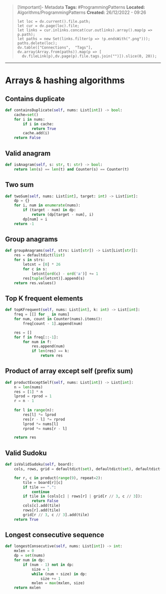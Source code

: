 
> [!important]- Metadata
> **Tags:** #ProgrammingPatterns 
> **Located:** Algorithms/ProgrammingPatterns
> **Created:** 26/12/2022 - 09:26
> ```dataviewjs
>let loc = dv.current().file.path;
>let cur = dv.page(loc).file;
>let links = cur.inlinks.concat(cur.outlinks).array().map(p => p.path);
>let paths = new Set(links.filter(p => !p.endsWith(".png")));
>paths.delete(loc);
>dv.table(["Connections",  "Tags"], dv.array(Array.from(paths)).map(p => [
>   dv.fileLink(p),dv.page(p).file.tags.join("")]).slice(0, 20));
> ```

___
# Arrays & hashing algorithms
## Contains duplicate 
```python
def containsDuplicate(self, nums: List[int]) -> bool:
    cache=set()
    for i in nums:
        if i in cache:
            return True
        cache.add(i)
    return False
```

## Valid anagram 
```python
def isAnagram(self, s: str, t: str) -> bool:
    return len(s) == len(t) and Counter(s) == Counter(t)
```

## Two sum 
```python
def twoSum(self, nums: List[int], target: int) -> List[int]:
    dp = {}
    for i, num in enumerate(nums):
        if (target - num) in dp:
            return (dp[target - num], i)
        dp[num] = i
    return -1
```

## Group anagrams 
```python
def groupAnagrams(self, strs: List[str]) -> List[List[str]]:
    res = defaultdict(list)
    for s in strs:
        letcnt = [0] * 26
        for c in s:
            letcnt[ord(c) - ord('a')] += 1
        res[tuple(letcnt)].append(s)
    return res.values()
```

## Top K frequent elements 
```python
def topKFrequent(self, nums: List[int], k: int) -> List[int]:
    freq = [[] for _ in nums]
    for num, count in Counter(nums).items():
        freq[count - 1].append(num)

    res = []
    for f in freq[::-1]:
        for num in f:
            res.append(num)
            if len(res) == k:
                return res
```

## Product of array except self **(prefix sum)**
```python
def productExceptSelf(self, nums: List[int]) -> List[int]:
    n = len(nums)
    res = [1] * n
    lprod = rprod = 1
    r = n - 1
    
    for l in range(n):
        res[l] *= lprod
        res[r - l] *= rprod
        lprod *= nums[l]
        rprod *= nums[r - l]

    return res
```

## Valid Sudoku
```python
def isValidSudoku(self, board):
    cols, rows, grid = defaultdict(set), defaultdict(set), defaultdict(set)

    for r, c in product(range(9), repeat=2):
        tile = board[r][c]
        if tile == ".":
            continue
        if tile in (cols[c] | rows[r] | grid[r // 3, c // 3]):
            return False
        cols[c].add(tile)
        rows[r].add(tile)
        grid[r // 3, c // 3].add(tile)
    return True
```

## Longest consecutive sequence
```python
def longestConsecutive(self, nums: List[int]) -> int:
    mxlen = 0
    dp = set(nums)
    for num in dp:
        if (num - 1) not in dp:
            size = 1
            while (num + size) in dp:
                size += 1
            mxlen = max(mxlen, size)
    return mxlen
```